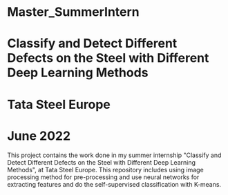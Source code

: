# Master_SummerIntern
# Classify and Detect Different Defects on the Steel with Different Deep Learning Methods
# Tata Steel Europe
# June 2022
This project contains the work done in my summer internship "Classify and Detect Different Defects on the Steel with Different Deep Learning Methods", at Tata Steel Europe. This repository includes using image processing method for pre-processing and use neural networks for extracting features and do the self-supervised classification with K-means.
